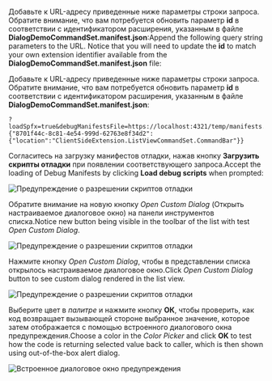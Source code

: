 <span data-ttu-id="1c5f2-p113">Добавьте к URL-адресу приведенные ниже параметры строки запроса. Обратите внимание, что вам потребуется обновить параметр **id** в соответствии с идентификатором расширения, указанным в файле **DialogDemoCommandSet.manifest.json**:</span><span class="sxs-lookup"><span data-stu-id="1c5f2-p113">Append the following query string parameters to the URL. Notice that you will need to update the **id** to match your own extension identifier available from the **DialogDemoCommandSet.manifest.json** file:</span></span> 

Добавьте к URL-адресу приведенные ниже параметры строки запроса. Обратите внимание, что вам потребуется обновить параметр **id** в соответствии с идентификатором расширения, указанным в файле **DialogDemoCommandSet.manifest.json**:

```
?loadSpfx=true&debugManifestsFile=https://localhost:4321/temp/manifests.js&customActions={"8701f44c-8c81-4e54-999d-62763e8f34d2":{"location":"ClientSideExtension.ListViewCommandSet.CommandBar"}}
```

<span data-ttu-id="1c5f2-176">Согласитесь на загрузку манифестов отладки, нажав кнопку **Загрузить скрипты отладки** при появлении соответствующего запроса.</span><span class="sxs-lookup"><span data-stu-id="1c5f2-176">Accept the loading of Debug Manifests by clicking **Load debug scripts** when prompted:</span></span>

![Предупреждение о разрешении скриптов отладки](../../../../images/ext-com-dialog-debug-scripts.png)

<span data-ttu-id="1c5f2-178">Обратите внимание на новую кнопку *Open Custom Dialog* (Открыть настраиваемое диалоговое окно) на панели инструментов списка.</span><span class="sxs-lookup"><span data-stu-id="1c5f2-178">Notice new button being visible in the toolbar of the list with test *Open Custom Dialog*.</span></span>

![Предупреждение о разрешении скриптов отладки](../../../../images/ext-com-dialog-button-in-toolbar.png)

<span data-ttu-id="1c5f2-180">Нажмите кнопку *Open Custom Dialog*, чтобы в представлении списка открылось настраиваемое диалоговое окно.</span><span class="sxs-lookup"><span data-stu-id="1c5f2-180">Click *Open Custom Dialog* button to see custom dialog rendered in the list view.</span></span> 

![Предупреждение о разрешении скриптов отладки](../../../../images/ext-com-dialog-visible-dialog.png)

<span data-ttu-id="1c5f2-182">Выберите цвет в *палитре* и нажмите кнопку **ОК**, чтобы проверить, как код возвращает вызывающей стороне выбранное значение, которое затем отображается с помощью встроенного диалогового окна предупреждения.</span><span class="sxs-lookup"><span data-stu-id="1c5f2-182">Choose a color in the *Color Picker* and click **OK** to test how the code is returning selected value back to caller, which is then shown using out-of-the-box alert dialog.</span></span>

![Встроенное диалоговое окно предупреждения](../../../../images/ext-com-dialog-oob-alert-dialog.png)
